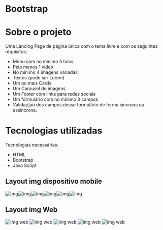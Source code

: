# Bootstrap

# Sobre o projeto

Uma Landing Page de página única com o tema livre e com os seguintes requisitos:
- Menu com no minimo 5 tulos
- Pelo menos 1 video
- No minimo 4 imagens variadas
- Textos (pode ser Lorem)
- Um ou mais Cards
- Um Carousel de imagens
- Um Footer com links para redes sociais
- Um formulário com no minimo 3 campos
- Validaç]ao dos campos desse formulário de forma sincrona ou assincrona.

 # Tecnologias utilizadas
 
 Tecnologias necessárias:
- HTML
- Bootstrap
- Java Script

## Layout img dispositivo mobile

![img](https://github.com/bustos00/bootstrap1/blob/siteCompleto/Assest/layout1.png)![img](https://github.com/bustos00/bootstrap1/blob/siteCompleto/Assest/layoutCell2.png)![img](https://github.com/bustos00/bootstrap1/blob/siteCompleto/Assest/layoutCell4.png)![img](https://github.com/bustos00/bootstrap1/blob/siteCompleto/Assest/layoutCell5.png)![img](https://github.com/bustos00/bootstrap1/blob/siteCompleto/Assest/layoutCell6.png)![img](https://github.com/bustos00/bootstrap1/blob/siteCompleto/Assest/layoutCell7.png)



## Layout img Web

![img web](https://github.com/bustos00/bootstrap1/blob/siteCompleto/Assest/LayoutWeb1.png)
![img web](https://github.com/bustos00/bootstrap1/blob/siteCompleto/Assest/layoutWeb2.png)
![img web](https://github.com/bustos00/bootstrap1/blob/siteCompleto/Assest/layoutWeb3.png)
![img web](https://github.com/bustos00/bootstrap1/blob/siteCompleto/Assest/layoutWeb4.png)
![img web](https://github.com/bustos00/bootstrap1/blob/siteCompleto/Assest/layoutWeb5.png)


